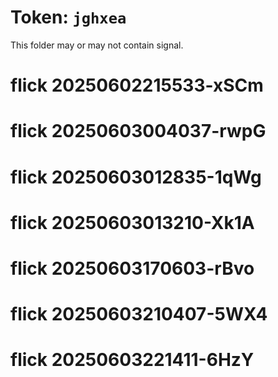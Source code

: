 # Token: `jghxea`

This folder may or may not contain signal.
# flick 20250602215533-xSCm
# flick 20250603004037-rwpG
# flick 20250603012835-1qWg
# flick 20250603013210-Xk1A
# flick 20250603170603-rBvo
# flick 20250603210407-5WX4
# flick 20250603221411-6HzY
